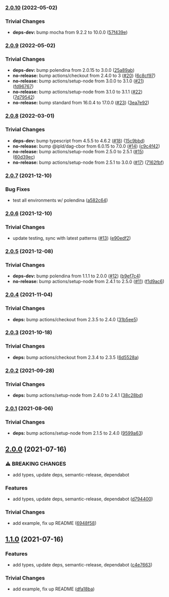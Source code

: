 ### [2.0.10](https://github.com/multiformats/js-sha3/compare/v2.0.9...v2.0.10) (2022-05-02)


### Trivial Changes

* **deps-dev:** bump mocha from 9.2.2 to 10.0.0 ([57f439e](https://github.com/multiformats/js-sha3/commit/57f439edf446c9e97bcbf992b99f487e3c99065d))

### [2.0.9](https://github.com/multiformats/js-sha3/compare/v2.0.8...v2.0.9) (2022-05-02)


### Trivial Changes

* **deps-dev:** bump polendina from 2.0.15 to 3.0.0 ([25a89ab](https://github.com/multiformats/js-sha3/commit/25a89ab9c28a7aa3dc2983b5d08e8b5a751f107c))
* **no-release:** bump actions/checkout from 2.4.0 to 3 ([#20](https://github.com/multiformats/js-sha3/issues/20)) ([6c8cf97](https://github.com/multiformats/js-sha3/commit/6c8cf970c737f3de3cc91381e58459be2959e1b5))
* **no-release:** bump actions/setup-node from 3.0.0 to 3.1.0 ([#21](https://github.com/multiformats/js-sha3/issues/21)) ([fd96767](https://github.com/multiformats/js-sha3/commit/fd967671ad95ee364320fbcb837ac1277159e9df))
* **no-release:** bump actions/setup-node from 3.1.0 to 3.1.1 ([#22](https://github.com/multiformats/js-sha3/issues/22)) ([7d79542](https://github.com/multiformats/js-sha3/commit/7d795424c3b76b55a28ca7dc0607ac6bc5ef90a1))
* **no-release:** bump standard from 16.0.4 to 17.0.0 ([#23](https://github.com/multiformats/js-sha3/issues/23)) ([3ea7e92](https://github.com/multiformats/js-sha3/commit/3ea7e92f4b8d029433e277649d81ab3b2812b17a))

### [2.0.8](https://github.com/multiformats/js-sha3/compare/v2.0.7...v2.0.8) (2022-03-01)


### Trivial Changes

* **deps-dev:** bump typescript from 4.5.5 to 4.6.2 ([#18](https://github.com/multiformats/js-sha3/issues/18)) ([15c9bbd](https://github.com/multiformats/js-sha3/commit/15c9bbd94fca1bdc5893e21dcae715c3c5c178f3))
* **no-release:** bump @ipld/dag-cbor from 6.0.15 to 7.0.0 ([#14](https://github.com/multiformats/js-sha3/issues/14)) ([c9c4f42](https://github.com/multiformats/js-sha3/commit/c9c4f42a08a1ce2c8d0193fd3b7cf50a3a45e804))
* **no-release:** bump actions/setup-node from 2.5.0 to 2.5.1 ([#15](https://github.com/multiformats/js-sha3/issues/15)) ([60d39ec](https://github.com/multiformats/js-sha3/commit/60d39ec934f83a19d267f7509b0f5e6d467b877d))
* **no-release:** bump actions/setup-node from 2.5.1 to 3.0.0 ([#17](https://github.com/multiformats/js-sha3/issues/17)) ([7162fbf](https://github.com/multiformats/js-sha3/commit/7162fbfa56f0be9535d32abd85459c44544db56a))

### [2.0.7](https://github.com/multiformats/js-sha3/compare/v2.0.6...v2.0.7) (2021-12-10)


### Bug Fixes

* test all environments w/ polendina ([a582c64](https://github.com/multiformats/js-sha3/commit/a582c6494cdf6632ecdee2b76a4af2f03f0b0868))

### [2.0.6](https://github.com/multiformats/js-sha3/compare/v2.0.5...v2.0.6) (2021-12-10)


### Trivial Changes

* update testing, sync with latest patterns ([#13](https://github.com/multiformats/js-sha3/issues/13)) ([e90edf2](https://github.com/multiformats/js-sha3/commit/e90edf2c8e0677cf7020b16a5cf02f8e60beac33))

### [2.0.5](https://github.com/mikeal/js-sha3/compare/v2.0.4...v2.0.5) (2021-12-08)


### Trivial Changes

* **deps-dev:** bump polendina from 1.1.1 to 2.0.0 ([#12](https://github.com/mikeal/js-sha3/issues/12)) ([b9ef7c4](https://github.com/mikeal/js-sha3/commit/b9ef7c460c8c3edc302be859f8b2464cba7a3b48))
* **no-release:** bump actions/setup-node from 2.4.1 to 2.5.0 ([#11](https://github.com/mikeal/js-sha3/issues/11)) ([f1d9ac6](https://github.com/mikeal/js-sha3/commit/f1d9ac6c5fbe1cf5f4a4b76b7d821895d080bed4))

### [2.0.4](https://github.com/mikeal/js-sha3/compare/v2.0.3...v2.0.4) (2021-11-04)


### Trivial Changes

* **deps:** bump actions/checkout from 2.3.5 to 2.4.0 ([31b5ee5](https://github.com/mikeal/js-sha3/commit/31b5ee56a037995cb7dc2dbc16917beba3b6f16c))

### [2.0.3](https://github.com/mikeal/js-sha3/compare/v2.0.2...v2.0.3) (2021-10-18)


### Trivial Changes

* **deps:** bump actions/checkout from 2.3.4 to 2.3.5 ([6d5528a](https://github.com/mikeal/js-sha3/commit/6d5528a3ea7321b51ca53d6bcac82ce624b81499))

### [2.0.2](https://github.com/mikeal/js-sha3/compare/v2.0.1...v2.0.2) (2021-09-28)


### Trivial Changes

* **deps:** bump actions/setup-node from 2.4.0 to 2.4.1 ([38c28bd](https://github.com/mikeal/js-sha3/commit/38c28bd298eff3f594e11dde3dd76c5b3a369cca))

### [2.0.1](https://github.com/mikeal/js-sha3/compare/v2.0.0...v2.0.1) (2021-08-06)


### Trivial Changes

* **deps:** bump actions/setup-node from 2.1.5 to 2.4.0 ([9599a63](https://github.com/mikeal/js-sha3/commit/9599a639d04392963ac73cbf98e0b2ea48e23427))

## [2.0.0](https://github.com/mikeal/js-sha3/compare/v1.1.1...v2.0.0) (2021-07-16)


### ⚠ BREAKING CHANGES

* add types, update deps, semantic-release, dependabot

### Features

* add types, update deps, semantic-release, dependabot ([d794400](https://github.com/mikeal/js-sha3/commit/d794400bf8f4d7f2096815ede9315ee311606012))


### Trivial Changes

* add example, fix up README ([6948f58](https://github.com/mikeal/js-sha3/commit/6948f5868647fe370cc25e4955b68bcd632f9e55))

## [1.1.0](https://github.com/mikeal/js-sha3/compare/v1.0.4...v1.1.0) (2021-07-16)


### Features

* add types, update deps, semantic-release, dependabot ([c4e7663](https://github.com/mikeal/js-sha3/commit/c4e76634f2e8836abb222be5571ed4994b6d5a1e))


### Trivial Changes

* add example, fix up README ([dfa18ba](https://github.com/mikeal/js-sha3/commit/dfa18ba0cf09860c2f7a04f11be7961f91c7f865))
